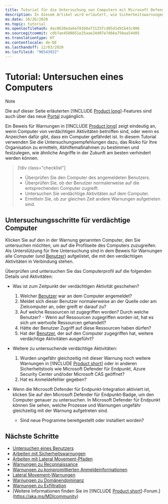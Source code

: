 ```yaml
---
title: Tutorial für die Untersuchung von Computern mit Microsoft Defender for Identity
description: In diesem Artikel wird erläutert, wie Sicherheitswarnungen von Microsoft Defender for Identity zur Untersuchung eines verdächtigen Computers verwendet werden.
ms.date: 10/26/2020
ms.topic: tutorial
ms.openlocfilehash: dac0630eda6ef81b0af3125fcd05d1d91b43c906
ms.sourcegitcommit: cdb7ae4580851e25aae24d07e7d66a750aa54405
ms.translationtype: HT
ms.contentlocale: de-DE
ms.lasthandoff: 12/03/2020
ms.locfileid: "96543922"
---
```

# <a name="tutorial-investigate-a-computer"></a>Tutorial: Untersuchen eines Computers

> [!NOTE]
> Die auf dieser Seite erläuterten [!INCLUDE [Product long](includes/product-long.md)]-Features sind auch über das neue [Portal](https://portal.cloudappsecurity.com) zugänglich.

Ein Beweis für Warnungen in [!INCLUDE [Product long](includes/product-long.md)] zeigt eindeutig an, wenn Computer von verdächtigen Aktivitäten betroffen sind, oder wenn es Anzeichen dafür gibt, dass ein Computer gefährdet ist. In diesem Tutorial verwenden Sie die Untersuchungsempfehlungen dazu, das Risiko für Ihre Organisation zu ermitteln, Abhilfemaßnahmen zu bestimmen und festzulegen, wie ähnliche Angriffe in der Zukunft am besten verhindert werden können.  

> [!div class="checklist"]
>
> - Überprüfen Sie den Computer des angemeldeten Benutzers.
> - Überprüfen Sie, ob der Benutzer normalerweise auf die entsprechenden Computer zugreift.
> - Untersuchen Sie verdächtige Aktivitäten auf dem Computer.
> - Ermitteln Sie, ob zur gleichen Zeit andere Warnungen aufgetreten sind.

## <a name="investigation-steps-for-suspicious-computers"></a>Untersuchungsschritte für verdächtige Computer

Klicken Sie auf den in der Warnung genannten Computer, den Sie untersuchen möchten, um auf die Profilseite des Computers zuzugreifen. Als Unterstützung für Ihre Untersuchung sind in dem Beweis für Warnungen alle Computer (und [Benutzer](investigate-a-user.md)) aufgelistet, die mit den verdächtigen Aktivitäten in Verbindung stehen.

Überprüfen und untersuchen Sie das Computerprofil auf die folgenden Details und Aktivitäten:

- Was ist zum Zeitpunkt der verdächtigen Aktivität geschehen?  
    1. Welcher [Benutzer](investigate-a-user.md) war an dem Computer angemeldet?
    1. Meldet sich dieser Benutzer normalerweise an der Quelle oder am Zielcomputer an, oder greift er darauf zu?
    1. Auf welche Ressourcen ist zugegriffen worden? Durch welche Benutzer?
      - Wenn auf Ressourcen zugegriffen worden ist, hat es sich um wertvolle Ressourcen gehandelt?
    1. Hätte der Benutzer Zugriff auf diese Ressourcen haben dürfen?
    1. Hat der [Benutzer](investigate-a-user.md), der auf den Computer zugegriffen hat, weitere verdächtige Aktivitäten ausgeführt?

- Weitere zu untersuchende verdächtige Aktivitäten:
    1. Wurden ungefähr gleichzeitig mit dieser Warnung noch weitere Warnungen in [!INCLUDE [Product short](includes/product-short.md)] oder in anderen Sicherheitstools wie Microsoft Defender für Endpunkt, Azure Security Center und/oder Microsoft CAS geöffnet?
    1. Hat es Anmeldefehler gegeben?

- Wenn die Microsoft Defender für Endpunkt-Integration aktiviert ist, klicken Sie auf den Microsoft Defender für Endpunkt-Badge, um den Computer genauer zu untersuchen. In Microsoft Defender für Endpunkt können Sie sehen, welche Prozesse und Warnungen ungefähr gleichzeitig mit der Warnung aufgetreten sind.
    - Sind neue Programme bereitgestellt oder installiert worden?

## <a name="next-steps"></a>Nächste Schritte

- [Untersuchen eines Benutzers](investigate-a-user.md)
- [Arbeiten mit Sicherheitswarnungen](working-with-suspicious-activities.md)
- [Arbeiten mit Lateral Movement-Pfaden](use-case-lateral-movement-path.md)
- [Warnungen zu Reconnaissance](reconnaissance-alerts.md)
- [Warnungen zu kompromittierten Anmeldeinformationen](compromised-credentials-alerts.md)
- [Lateral Movement-Warnungen](lateral-movement-alerts.md)
- [Warnungen zu Domänendominanz](domain-dominance-alerts.md)
- [Warnungen zu Exfiltration](exfiltration-alerts.md)
- [Weitere Informationen finden Sie im [!INCLUDE [Product short](includes/product-short.md)]-Forum.](https://aka.ms/MDIcommunity)
